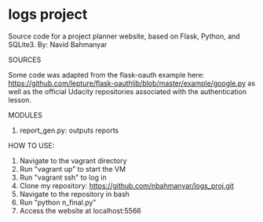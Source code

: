 # logs project

Source code for a project planner website, based on Flask, Python, and SQLite3.
By: Navid Bahmanyar


SOURCES

Some code was adapted from the flask-oauth example here:
https://github.com/lepture/flask-oauthlib/blob/master/example/google.py
as well as the official Udacity repositories associated with the
authentication lesson.


MODULES

1. report_gen.py: outputs reports


HOW TO USE:

1. Navigate to the vagrant directory
2. Run "vagrant up" to start the VM
3. Run "vagrant ssh" to log in
4. Clone my repository: https://github.com/nbahmanyar/logs_proj.git
5. Navigate to the repository in bash
6. Run "python n_final.py"
7. Access the website at localhost:5566
